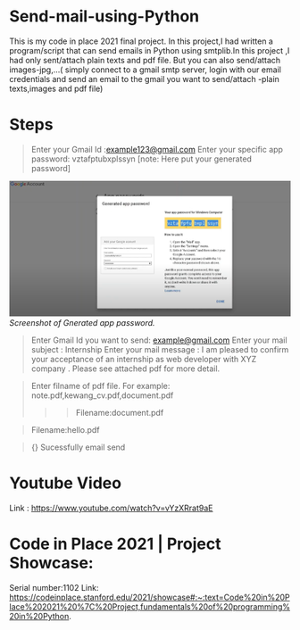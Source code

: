 # Send-mail-using-Python

This is my code in place 2021 final project.
In this project,I had written a  program/script that can  send emails in Python using smtplib.In this project ,I had only sent/attach plain texts and pdf file.
But you can also send/attach images-jpg,...( simply connect to a gmail smtp server, login with our email credentials and  send an email to the gmail you want to 
send/attach -plain texts,images and pdf file)

# Steps

> Enter your Gmail Id :example123@gmail.com
> Enter your specific app password: vztafptubxplssyn [note: Here put your generated password]

![Specific app password](img.PNG) 
*Screenshot of Gnerated app password.*

> Enter Gmail Id you want to send: example@gmail.com
> Enter your mail subject : Internship
> Enter your mail message : I am	pleased	to confirm your	acceptance of an internship as	web developer with XYZ company . Please see attached pdf for more detail.

> Enter filname of pdf file.
For example: note.pdf,kewang_cv.pdf,document.pdf
>>>Filename:document.pdf

> Filename:hello.pdf

> {}
> Sucessfully email send


# Youtube Video

Link : https://www.youtube.com/watch?v=vYzXRrat9aE

# Code in Place 2021 | Project Showcase:

Serial number:1102
Link: https://codeinplace.stanford.edu/2021/showcase#:~:text=Code%20in%20Place%202021%20%7C%20Project,fundamentals%20of%20programming%20in%20Python.

